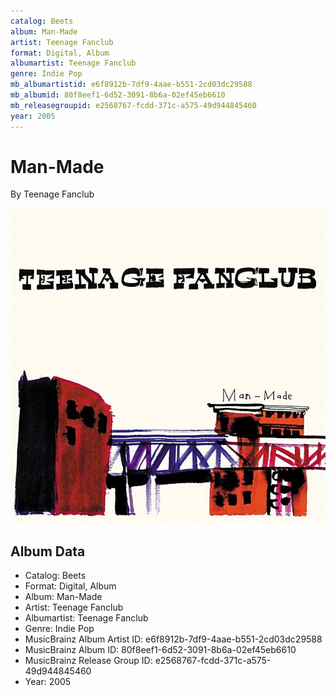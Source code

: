 ```yaml
---
catalog: Beets
album: Man-Made
artist: Teenage Fanclub
format: Digital, Album
albumartist: Teenage Fanclub
genre: Indie Pop
mb_albumartistid: e6f8912b-7df9-4aae-b551-2cd03dc29588
mb_albumid: 80f8eef1-6d52-3091-8b6a-02ef45eb6610
mb_releasegroupid: e2568767-fcdd-371c-a575-49d944845460
year: 2005
---
```


# Man-Made

By Teenage Fanclub

![](../../assets/beetscovers/Teenage_Fanclub-Man-Made.jpg)

## Album Data

- Catalog: Beets
- Format: Digital, Album
- Album: Man-Made
- Artist: Teenage Fanclub
- Albumartist: Teenage Fanclub
- Genre: Indie Pop
- MusicBrainz Album Artist ID: e6f8912b-7df9-4aae-b551-2cd03dc29588
- MusicBrainz Album ID: 80f8eef1-6d52-3091-8b6a-02ef45eb6610
- MusicBrainz Release Group ID: e2568767-fcdd-371c-a575-49d944845460
- Year: 2005

